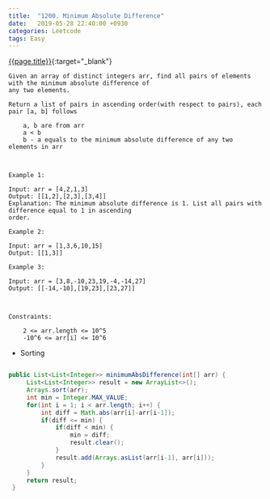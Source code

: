 ```yaml
---
title:  "1200. Minimum Absolute Difference"
date:   2019-05-28 22:40:00 +0930
categories: Leetcode
tags: Easy
---
```


[{{page.title}}](https://leetcode.com/problems/minimum-absolute-difference/){:target="_blank"}

    Given an array of distinct integers arr, find all pairs of elements with the minimum absolute difference of
    any two elements.

    Return a list of pairs in ascending order(with respect to pairs), each pair [a, b] follows

        a, b are from arr
        a < b
        b - a equals to the minimum absolute difference of any two elements in arr



    Example 1:

    Input: arr = [4,2,1,3]
    Output: [[1,2],[2,3],[3,4]]
    Explanation: The minimum absolute difference is 1. List all pairs with difference equal to 1 in ascending
    order.

    Example 2:

    Input: arr = [1,3,6,10,15]
    Output: [[1,3]]

    Example 3:

    Input: arr = [3,8,-10,23,19,-4,-14,27]
    Output: [[-14,-10],[19,23],[23,27]]



    Constraints:

        2 <= arr.length <= 10^5
        -10^6 <= arr[i] <= 10^6




* Sorting


```java

public List<List<Integer>> minimumAbsDifference(int[] arr) {
     List<List<Integer>> result = new ArrayList<>();
     Arrays.sort(arr);
     int min = Integer.MAX_VALUE;
     for(int i = 1; i < arr.length; i++) {
         int diff = Math.abs(arr[i]-arr[i-1]);
         if(diff <= min) {
             if(diff < min) {
                 min = diff;
                 result.clear();
             }
             result.add(Arrays.asList(arr[i-1], arr[i]));
         }
     }
     return result;
 }
```
